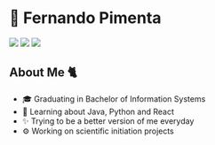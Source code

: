 # 🎸 Fernando Pimenta

<div> 
  <a href="https://www.instagram.com/_itspim/" target="_blank"><img src="https://img.shields.io/badge/-Instagram-%23E4405F?style=for-the-badge&logo=instagram&logoColor=white" target="_blank"></a>
 <a href="https://discordapp.com/users/fsoupimenta/1761" target="_blank"><img src="https://img.shields.io/badge/Discord-7289DA?style=for-the-badge&logo=discord&logoColor=white" target="_blank"></a> 
  <a href = "mailto:fsouzapimenta1456@gmail.com"><img src="https://img.shields.io/badge/-Gmail-%23333?style=for-the-badge&logo=gmail&logoColor=white" target="_blank"></a>
  
## About Me 🐈
- 🎓 Graduating in Bachelor of Information Systems
- 📖 Learning about Java, Python and React
- ✨ Trying to be a better version of me everyday
- ⚙️ Working on scientific initiation projects 
